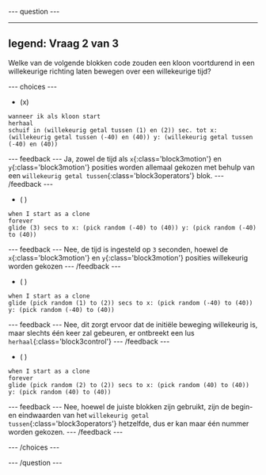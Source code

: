 
--- question ---

---
legend: Vraag 2 van 3
---

Welke van de volgende blokken code zouden een kloon voortdurend in een willekeurige richting laten bewegen over een willekeurige tijd?

--- choices ---

- (x)

```blocks3
wanneer ik als kloon start
herhaal
schuif in (willekeurig getal tussen (1) en (2)) sec. tot x: (willekeurig getal tussen (-40) en (40)) y: (willekeurig getal tussen (-40) en (40))
```

  --- feedback ---
Ja, zowel de tijd als `x`{:class='block3motion'} en `y`{:class='block3motion'} posities worden allemaal gekozen met behulp van een `willekeurig getal tussen`{:class='block3operators'} blok.
--- /feedback ---

- ( )
```blocks3
when I start as a clone
forever
glide (3) secs to x: (pick random (-40) to (40)) y: (pick random (-40) to (40))
```
  --- feedback ---
Nee, de tijd is ingesteld op `3` seconden, hoewel de `x`{:class='block3motion'} en `y`{:class='block3motion'} posities willekeurig worden gekozen
--- /feedback ---

- ( )
```blocks3
when I start as a clone
glide (pick random (1) to (2)) secs to x: (pick random (-40) to (40)) y: (pick random (-40) to (40))
```
  --- feedback ---
Nee, dit zorgt ervoor dat de initiële beweging willekeurig is, maar slechts één keer zal gebeuren, er ontbreekt een lus `herhaal`{:class='block3control'}
  --- /feedback ---

- ( )
```blocks3
when I start as a clone
forever
glide (pick random (2) to (2)) secs to x: (pick random (40) to (40)) y: (pick random (40) to (40))
```
  --- feedback ---
Nee, hoewel de juiste blokken zijn gebruikt, zijn de begin- en eindwaarden van het `willekeurig getal tussen`{:class='block3operators'} hetzelfde, dus er kan maar één nummer worden gekozen.
--- /feedback ---

--- /choices ---

--- /question ---
